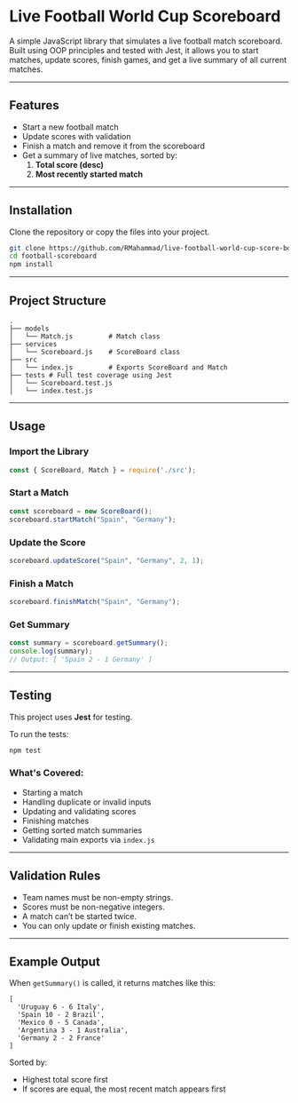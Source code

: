 # Live Football World Cup Scoreboard

A simple JavaScript library that simulates a live football match scoreboard. Built using OOP principles and tested with Jest, it allows you to start matches, update scores, finish games, and get a live summary of all current matches.

---

## Features

- Start a new football match
- Update scores with validation
- Finish a match and remove it from the scoreboard
- Get a summary of live matches, sorted by:
  1. **Total score (desc)**
  2. **Most recently started match**

---

## Installation

Clone the repository or copy the files into your project.

```bash
git clone https://github.com/RMahammad/live-football-world-cup-score-board.git
cd football-scoreboard
npm install
```

---

## Project Structure

```
.
├── models
│   └── Match.js         # Match class
├── services
│   └── Scoreboard.js    # ScoreBoard class
├── src
│   └── index.js         # Exports ScoreBoard and Match
├── tests # Full test coverage using Jest
│   └── Scoreboard.test.js  
│   └── index.test.js 
```

---

## Usage

### Import the Library

```js
const { ScoreBoard, Match } = require('./src');
```

### Start a Match

```js
const scoreboard = new ScoreBoard();
scoreboard.startMatch("Spain", "Germany");
```

### Update the Score

```js
scoreboard.updateScore("Spain", "Germany", 2, 1);
```

### Finish a Match

```js
scoreboard.finishMatch("Spain", "Germany");
```

### Get Summary

```js
const summary = scoreboard.getSummary();
console.log(summary);
// Output: [ 'Spain 2 - 1 Germany' ]
```

---

## Testing

This project uses **Jest** for testing.

To run the tests:

```bash
npm test
```

### What's Covered:

- Starting a match
- Handling duplicate or invalid inputs
- Updating and validating scores
- Finishing matches
- Getting sorted match summaries
- Validating main exports via `index.js`

---

## Validation Rules

- Team names must be non-empty strings.
- Scores must be non-negative integers.
- A match can’t be started twice.
- You can only update or finish existing matches.

---

## Example Output

When `getSummary()` is called, it returns matches like this:

```
[
  'Uruguay 6 - 6 Italy',
  'Spain 10 - 2 Brazil',
  'Mexico 0 - 5 Canada',
  'Argentina 3 - 1 Australia',
  'Germany 2 - 2 France'
]
```

Sorted by:
- Highest total score first
- If scores are equal, the most recent match appears first